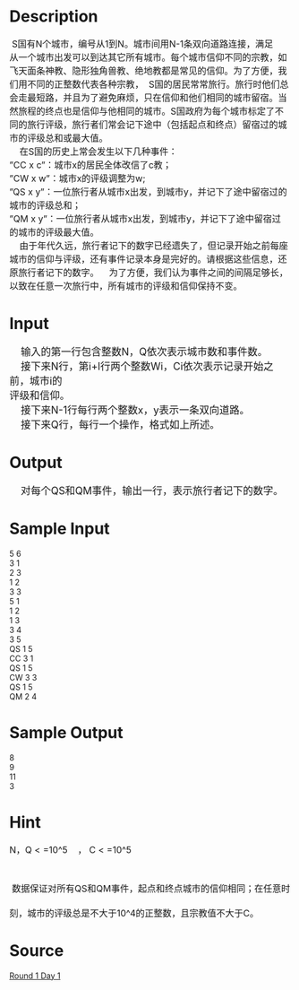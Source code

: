 
# Description

<div class="content"><p><span style="font-size: medium"> S国有N个城市，编号从1到N。城市间用N-1条双向道路连接，满足<br/>
从一个城市出发可以到达其它所有城市。每个城市信仰不同的宗教，如飞天面条神教、隐形独角兽教、绝地教都是常见的信仰。为了方便，我们用不同的正整数代表各种宗教，  S国的居民常常旅行。旅行时他们总会走最短路，并且为了避免麻烦，只在信仰和他们相同的城市留宿。当然旅程的终点也是信仰与他相同的城市。S国政府为每个城市标定了不同的旅行评级，旅行者们常会记下途中（包括起点和终点）留宿过的城市的评级总和或最大值。<br/>
    在S国的历史上常会发生以下几种事件：<br/>
”CC x c”：城市x的居民全体改信了c教；<br/>
”CW x w”：城市x的评级调整为w;<br/>
”QS x y”：一位旅行者从城市x出发，到城市y，并记下了途中留宿过的城市的评级总和；<br/>
”QM x y”：一位旅行者从城市x出发，到城市y，并记下了途中留宿过<br/>
的城市的评级最大值。<br/>
    由于年代久远，旅行者记下的数字已经遗失了，但记录开始之前每座城市的信仰与评级，还有事件记录本身是完好的。请根据这些信息，还原旅行者记下的数字。    为了方便，我们认为事件之间的间隔足够长，以致在任意一次旅行中，所有城市的评级和信仰保持不变。<br/>
</span></p></div>

# Input

<div class="content"><p><font size="4">    输入的第一行包含整数N，Q依次表示城市数和事件数。<br/>
    接下来N行，第i+l行两个整数Wi，Ci依次表示记录开始之前，城市i的<br/>
评级和信仰。<br/>
    接下来N-1行每行两个整数x，y表示一条双向道路。<br/>
    接下来Q行，每行一个操作，格式如上所述。<br/>
</font></p></div>

# Output

<div class="content"><p><font size="4">    对每个QS和QM事件，输出一行，表示旅行者记下的数字。<br/>
</font></p></div>

# Sample Input

<div class="content"><span class="sampledata">    5 6<br/>
    3 1<br/>
    2 3<br/>
    1 2<br/>
    3 3<br/>
    5 1<br/>
    1 2<br/>
    1 3<br/>
    3 4<br/>
    3 5<br/>
    QS 1 5<br/>
    CC 3 1<br/>
    QS 1 5<br/>
    CW 3 3<br/>
    QS 1 5<br/>
    QM 2 4<br/>
</span></div>

# Sample Output

<div class="content"><span class="sampledata">    8<br/>
    9<br/>
    11<br/>
    3</span></div>

# Hint

<div class="content"><p></p><p><span style="font-size: medium">N，Q &lt; =10^5    ， C &lt; =10^5 </span></p><br/>
<p><span style="font-size: medium"> 数据保证对所有QS和QM事件，起点和终点城市的信仰相同；在任意时<br/><br/>
刻，城市的评级总是不大于10^4的正整数，且宗教值不大于C。</span></p><p></p></div>

# Source

<div class="content"><p><a href="problemset.php?search=Round 1 Day 1">Round 1 Day 1</a></p></div>

